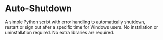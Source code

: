 # Auto-Shutdown
A simple Python script with error handling to automatically shutdown, restart or sign out after a specific time for Windows users.
No installation or uninstallation required.
No extra libraries are required.
